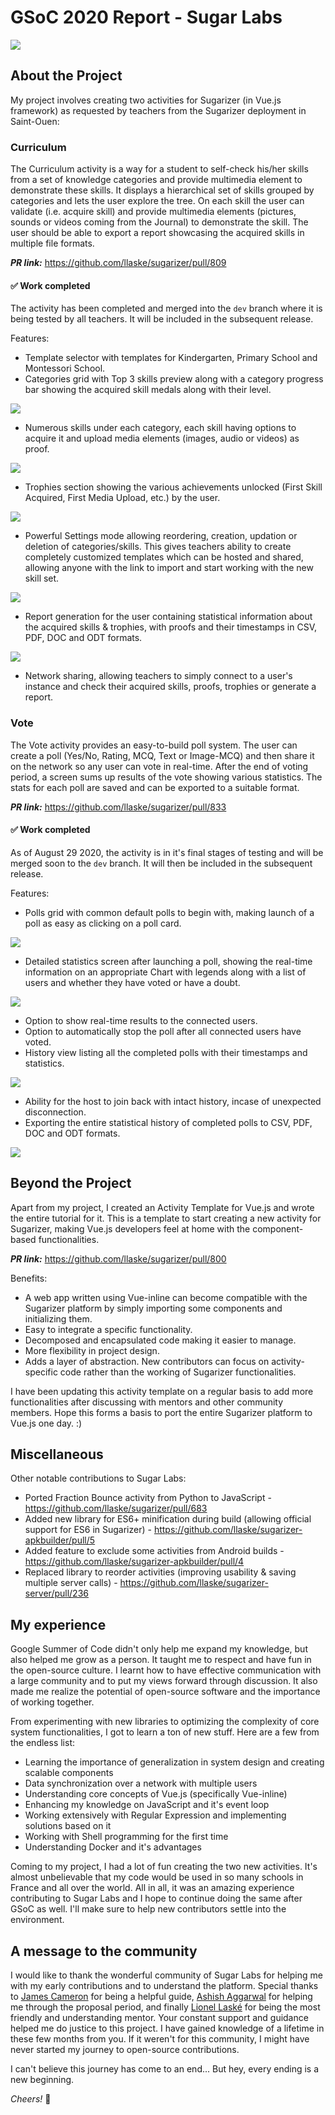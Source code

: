 # GSoC 2020 Report - Sugar Labs

<img src="./assets/banner.png">

## About the Project

My project involves creating two activities for Sugarizer (in Vue.js framework) as requested by teachers from the Sugarizer deployment in Saint-Ouen:

### Curriculum
The Curriculum activity is a way for a student to self-check his/her skills from a set of knowledge categories and provide multimedia element to demonstrate these skills. It displays a hierarchical set of skills grouped by categories and lets the user explore the tree. On each skill the user can validate (i.e. acquire skill) and provide multimedia elements (pictures, sounds or videos coming from the Journal) to demonstrate the skill. The user should be able to export a report showcasing the acquired skills in multiple file formats.

***PR link:*** https://github.com/llaske/sugarizer/pull/809

#### ✅ Work completed

The activity has been completed and merged into the `dev` branch where it is being tested by all teachers. It will be included in the subsequent release.

Features:
* Template selector with templates for Kindergarten, Primary School and Montessori School.
* Categories grid with Top 3 skills preview along with a category progress bar showing the acquired skill medals along with their level.
<img src="./assets/curriculum-categories.jpg">

* Numerous skills under each category, each skill having options to acquire it and upload media elements (images, audio or videos) as proof.
<img src="./assets/curriculum-skills.jpg">

* Trophies section showing the various achievements unlocked (First Skill Acquired, First Media Upload, etc.) by the user.
<img src="./assets/curriculum-trophies.jpg">

* Powerful Settings mode allowing reordering, creation, updation or deletion of categories/skills. This gives teachers ability to create completely customized templates which can be hosted and shared, allowing anyone with the link to import and start working with the new skill set.
<img src="./assets/curriculum-settings.jpg">

* Report generation for the user containing statistical information about the acquired skills & trophies, with proofs and their timestamps in CSV, PDF, DOC and ODT formats. 
<img src="./assets/curriculum-export.jpg">

* Network sharing, allowing teachers to simply connect to a user's instance and check their acquired skills, proofs, trophies or generate a report.

### Vote
The Vote activity provides an easy-to-build poll system. The user can create a poll (Yes/No, Rating, MCQ, Text or Image-MCQ) and then share it on the network so any user can vote in real-time. After the end of voting period, a screen sums up results of the vote showing various statistics. The stats for each poll are saved and can be exported to a suitable format.

***PR link:*** https://github.com/llaske/sugarizer/pull/833

#### ✅ Work completed

As of August 29 2020, the activity is in it's final stages of testing and will be merged soon to the `dev` branch. It will then be included in the subsequent release.

Features:
* Polls grid with common default polls to begin with, making launch of a poll as easy as clicking on a poll card.
<img src="./assets/vote-polls.jpg">

* Detailed statistics screen after launching a poll, showing the real-time information on an appropriate Chart with legends along with a list of users and whether they have voted or have a doubt.
<img src="./assets/vote-stats.jpg">

* Option to show real-time results to the connected users.
* Option to automatically stop the poll after all connected users have voted.
* History view listing all the completed polls with their timestamps and statistics.
<img src="./assets/vote-history.jpg">

* Ability for the host to join back with intact history, incase of unexpected disconnection.
* Exporting the entire statistical history of completed polls to CSV, PDF, DOC and ODT formats.
<img src="./assets/vote-export.jpg">

## Beyond the Project

Apart from my project, I created an Activity Template for Vue.js and wrote the entire tutorial for it. This is a template to start creating a new activity for Sugarizer, making Vue.js developers feel at home with the component-based functionalities.

***PR link:*** https://github.com/llaske/sugarizer/pull/800

Benefits:
* A web app written using Vue-inline can become compatible with the Sugarizer platform by simply importing some components and initializing them.
* Easy to integrate a specific functionality.
* Decomposed and encapsulated code making it easier to manage.
* More flexibility in project design.
* Adds a layer of abstraction. New contributors can focus on activity-specific code rather than the working of Sugarizer functionalities.

I have been updating this activity template on a regular basis to add more functionalities after discussing with mentors and other community members. Hope this forms a basis to port the entire Sugarizer platform to Vue.js one day. :)

## Miscellaneous

Other notable contributions to Sugar Labs:
* Ported Fraction Bounce activity from Python to JavaScript - https://github.com/llaske/sugarizer/pull/683
* Added new library for ES6+ minification during build (allowing official support for ES6 in Sugarizer) - https://github.com/llaske/sugarizer-apkbuilder/pull/5
* Added feature to exclude some activities from Android builds - https://github.com/llaske/sugarizer-apkbuilder/pull/4
* Replaced library to reorder activities (improving usability & saving multiple server calls) - https://github.com/llaske/sugarizer-server/pull/236

## My experience 

Google Summer of Code didn't only help me expand my knowledge, but also helped me grow as a person. It taught me to respect and have fun in the open-source culture. I learnt how to have effective communication with a large community and to put my views forward through discussion. It also made me realize the potential of open-source software and the importance of working together.

From experimenting with new libraries to optimizing the complexity of core system functionalities, I got to learn a ton of new stuff. Here are a few from the endless list:

* Learning the importance of generalization in system design and creating scalable components
* Data synchronization over a network with multiple users
* Understanding core concepts of Vue.js (specifically Vue-inline)
* Enhancing my knowledge on JavaScript and it's event loop
* Working extensively with Regular Expression and implementing solutions based on it
* Working with Shell programming for the first time
* Understanding Docker and it's advantages

Coming to my project, I had a lot of fun creating the two new activities. It's almost unbelievable that my code would be used in so many schools in France and all over the world. All in all, it was an amazing experience contributing to Sugar Labs and I hope to continue doing the same after GSoC as well. I'll make sure to help new contributors settle into the environment.

## A message to the community 

I would like to thank the wonderful community of Sugar Labs for helping me with my early contributions and to understand the platform. Special thanks to [James Cameron](https://github.com/quozl) for being a helpful guide, [Ashish Aggarwal](https://github.com/ashish0910) for helping me through the proposal period, and finally [Lionel Laské](https://github.com/llaske) for being the most friendly and understanding mentor. Your constant support and guidance helped me do justice to this project. I have gained knowledge of a lifetime in these few months from you. If it weren't for this community, I might have never started my journey to open-source contributions.

I can't believe this journey has come to an end... But hey, every ending is a new beginning. 

*Cheers!* 🍻